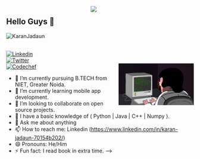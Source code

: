 <img src="https://github-readme-stats.vercel.app/api?username=KaranJadaun&show_icons=true&theme=tokyonight" align='right' width="55%">


## Hello Guys 👋
<p align="left"> <img src="https://komarev.com/ghpvc/?username=KaranJadaun" alt="KaranJadaun" /> </p>

<!DOCTYPE html>
<html>
   <head>
   </head>
   <body>
      <br>
      <a href="https://www.linkedin.com/in/frcihan/">
         <img alt="Linkedin" src="https://img.shields.io/badge/linkedin-%230077B5.svg?&style=for-the-badge&logo=linkedin&logoColor=white"
         width=150" height="35">
      </a>
   </body>
</html>


<!DOCTYPE html>
<html>
   <head>
   </head>
   <body>
      <br>
      <a href="https://twitter.com/Karan_jadaun__">
         <img alt="Twitter" src="https://img.shields.io/badge/twitter-%231DA1F2.svg?&style=for-the-badge&logo=twitter&logoColor=white"
         width=150" height="35">
      </a>
   </body>
</html>

<!DOCTYPE html>
<html>
   <head>
   </head>
   <body>
      <br>
      <a href="https://www.codechef.com/users/karanjadaun22">
         <img alt="Codechef" src="https://s3.amazonaws.com/codechef_shared/misc/fb-image-icon.png"
         width=100" height="100">
      </a>
   </body>
</html>

                               
<img src="./1_IRFhWNqusUWbTsB1hQXhrQ.gif" alt="coder-boy" width="40%" height="40%" align="right">


- 🔭 I’m currently pursuing B.TECH from NIET, Greater Noida.
- 🌱 I’m currently learning mobile app development. 
- 👯 I’m looking to collaborate on open source projects.
- 🤔 I have a basic knowledge of ( Python | Java | C++ | Numpy ).
- 💬 Ask me about anything
- 📫 How to reach me: Linkedin (https://www.linkedin.com/in/karan-jadaun-70154b202/)
- 😄 Pronouns: He/Him
- ⚡ Fun fact: I read book in extra time.
-->
